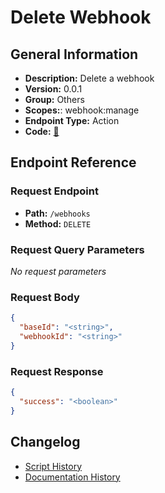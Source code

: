 # Delete Webhook

## General Information

- **Description:** Delete a webhook
- **Version:** 0.0.1
- **Group:** Others
- **Scopes:**: webhook:manage
- **Endpoint Type:** Action
- **Code:** [🔗](https://github.com/NangoHQ/integration-templates/tree/main/integrations/airtable/actions/delete-webhook.ts)

## Endpoint Reference

### Request Endpoint

- **Path:** `/webhooks`
- **Method:** `DELETE`

### Request Query Parameters

_No request parameters_

### Request Body

```json
{
  "baseId": "<string>",
  "webhookId": "<string>"
}
```

### Request Response

```json
{
  "success": "<boolean>"
}
```

## Changelog

- [Script History](https://github.com/NangoHQ/integration-templates/commits/main/integrations/airtable/actions/delete-webhook.ts)
- [Documentation History](https://github.com/NangoHQ/integration-templates/commits/main/integrations/airtable/actions/delete-webhook.md)
